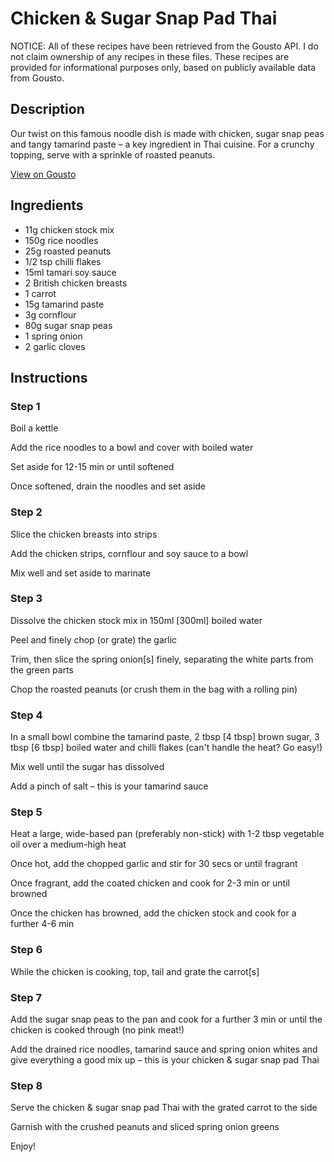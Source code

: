 # Chicken & Sugar Snap Pad Thai 

NOTICE: All of these recipes have been retrieved from the Gousto API. I do not claim ownership of any recipes in these files. These recipes are provided for informational purposes only, based on publicly available data from Gousto.

## Description

Our twist on this famous noodle dish is made with chicken, sugar snap peas and tangy tamarind paste – a key ingredient in Thai cuisine. For a crunchy topping, serve with a sprinkle of roasted peanuts. 

[View on Gousto](https://www.gousto.co.uk/recipes/cookbook/chicken-sugar-snap-pad-thai-with-carrot-salad)

## Ingredients

- 11g chicken stock mix
- 150g rice noodles
- 25g roasted peanuts 
- 1/2 tsp chilli flakes
- 15ml tamari soy sauce
- 2 British chicken breasts
- 1 carrot
- 15g tamarind paste
- 3g cornflour
- 80g sugar snap peas
- 1 spring onion
- 2 garlic cloves

## Instructions


### Step 1

Boil a kettle

Add the rice noodles to a bowl and cover with boiled water

Set aside for 12-15 min or until softened

Once softened, drain the noodles and set aside


### Step 2

Slice the chicken breasts into strips

Add the chicken strips, cornflour and soy sauce to a bowl

Mix well and set aside to marinate


### Step 3

Dissolve the chicken stock mix in 150ml <span class="text-danger">[300ml]</span> boiled water

Peel and finely chop (or grate) the garlic

Trim, then slice the spring onion<span class="text-danger">[s]</span> finely, separating the white parts from the green parts

Chop the roasted peanuts (or crush them in the bag with a rolling pin)


### Step 4

In a small bowl combine the tamarind paste, 2 tbsp <span class="text-danger">[4 tbsp]</span> brown sugar, 3 tbsp <span class="text-danger">[6 tbsp]</span> boiled water and chilli flakes (can't handle the heat? Go easy!)

Mix well until the sugar has dissolved

Add a pinch of salt – this is your tamarind sauce


### Step 5

Heat a large, wide-based pan (preferably non-stick) with 1-2 tbsp vegetable oil over a medium-high heat

Once hot, add the chopped garlic and stir for 30 secs or until fragrant

Once fragrant, add the coated chicken and cook for 2-3 min or until browned

Once the chicken has browned, add the chicken stock and cook for a further 4-6 min


### Step 6

While the chicken is cooking, top, tail and grate the carrot<span class="text-danger">[s]</span>


### Step 7

Add the sugar snap peas to the pan and cook for a further 3 min or until the chicken is cooked through (no pink meat!)

Add the drained rice noodles, tamarind sauce and spring onion whites and give everything a good mix up – this is your chicken & sugar snap pad Thai

### Step 8

Serve the chicken & sugar snap pad Thai with the grated carrot to the side

Garnish with the crushed peanuts and sliced spring onion greens

Enjoy!

